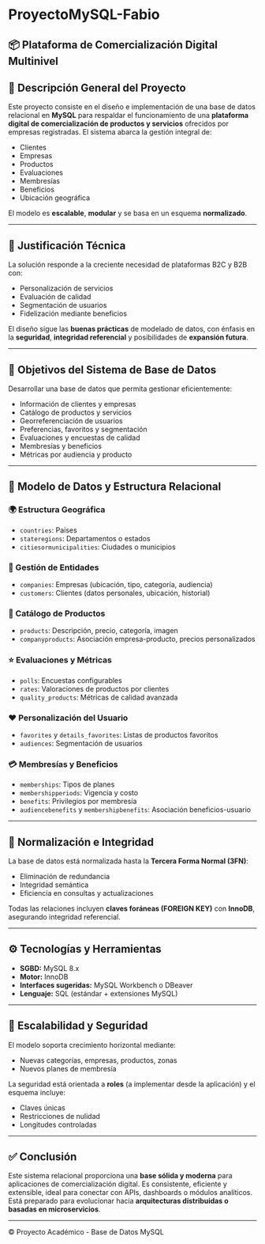 # ProyectoMySQL-Fabio
## 📦 Plataforma de Comercialización Digital Multinivel

## 📘 Descripción General del Proyecto

Este proyecto consiste en el diseño e implementación de una base de datos relacional en **MySQL** para respaldar el funcionamiento de una **plataforma digital de comercialización de productos y servicios** ofrecidos por empresas registradas. El sistema abarca la gestión integral de:

- Clientes
- Empresas
- Productos
- Evaluaciones
- Membresías
- Beneficios
- Ubicación geográfica

El modelo es **escalable**, **modular** y se basa en un esquema **normalizado**.

---

## 🧩 Justificación Técnica

La solución responde a la creciente necesidad de plataformas B2C y B2B con:

- Personalización de servicios
- Evaluación de calidad
- Segmentación de usuarios
- Fidelización mediante beneficios

El diseño sigue las **buenas prácticas** de modelado de datos, con énfasis en la **seguridad**, **integridad referencial** y posibilidades de **expansión futura**.

---

## 🎯 Objetivos del Sistema de Base de Datos

Desarrollar una base de datos que permita gestionar eficientemente:

- Información de clientes y empresas
- Catálogo de productos y servicios
- Georreferenciación de usuarios
- Preferencias, favoritos y segmentación
- Evaluaciones y encuestas de calidad
- Membresías y beneficios
- Métricas por audiencia y producto

---

## 🧱 Modelo de Datos y Estructura Relacional

### 🌍 Estructura Geográfica

- `countries`: Países
- `stateregions`: Departamentos o estados
- `citiesormunicipalities`: Ciudades o municipios

### 🏢 Gestión de Entidades

- `companies`: Empresas (ubicación, tipo, categoría, audiencia)
- `customers`: Clientes (datos personales, ubicación, historial)

### 🛒 Catálogo de Productos

- `products`: Descripción, precio, categoría, imagen
- `companyproducts`: Asociación empresa-producto, precios personalizados

### ⭐ Evaluaciones y Métricas

- `polls`: Encuestas configurables
- `rates`: Valoraciones de productos por clientes
- `quality_products`: Métricas de calidad avanzada

### ❤️ Personalización del Usuario

- `favorites` y `details_favorites`: Listas de productos favoritos
- `audiences`: Segmentación de usuarios

### 💳 Membresías y Beneficios

- `memberships`: Tipos de planes
- `membershipperiods`: Vigencia y costo
- `benefits`: Privilegios por membresía
- `audiencebenefits` y `membershipbenefits`: Asociación beneficios-usuario

---

## 🧮 Normalización e Integridad

La base de datos está normalizada hasta la **Tercera Forma Normal (3FN)**:

- Eliminación de redundancia
- Integridad semántica
- Eficiencia en consultas y actualizaciones

Todas las relaciones incluyen **claves foráneas (FOREIGN KEY)** con **InnoDB**, asegurando integridad referencial.

---

## ⚙️ Tecnologías y Herramientas

- **SGBD:** MySQL 8.x
- **Motor:** InnoDB
- **Interfaces sugeridas:** MySQL Workbench o DBeaver
- **Lenguaje:** SQL (estándar + extensiones MySQL)

---

## 🚀 Escalabilidad y Seguridad

El modelo soporta crecimiento horizontal mediante:

- Nuevas categorías, empresas, productos, zonas
- Nuevos planes de membresía

La seguridad está orientada a **roles** (a implementar desde la aplicación) y el esquema incluye:

- Claves únicas
- Restricciones de nulidad
- Longitudes controladas

---

## ✅ Conclusión

Este sistema relacional proporciona una **base sólida y moderna** para aplicaciones de comercialización digital. Es consistente, eficiente y extensible, ideal para conectar con APIs, dashboards o módulos analíticos. Está preparado para evolucionar hacia **arquitecturas distribuidas o basadas en microservicios**.

---

© Proyecto Académico - Base de Datos MySQL  
